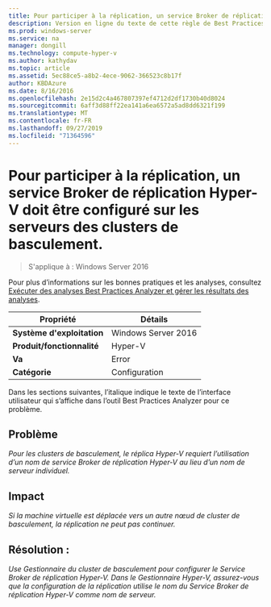 ```yaml
---
title: Pour participer à la réplication, un service Broker de réplication Hyper-V doit être configuré sur les serveurs des clusters de basculement.
description: Version en ligne du texte de cette règle de Best Practices Analyzer.
ms.prod: windows-server
ms.service: na
manager: dongill
ms.technology: compute-hyper-v
ms.author: kathydav
ms.topic: article
ms.assetid: 5ec88ce5-a8b2-4ece-9062-366523c8b17f
author: KBDAzure
ms.date: 8/16/2016
ms.openlocfilehash: 2e15d2c4a467807397ef4712d2df1730b40d8024
ms.sourcegitcommit: 6aff3d88ff22ea141a6ea6572a5ad8dd6321f199
ms.translationtype: MT
ms.contentlocale: fr-FR
ms.lasthandoff: 09/27/2019
ms.locfileid: "71364596"
---
```

# <a name="to-participate-in-replication-servers-in-failover-clusters-must-have-a-hyper-v-replica-broker-configured"></a>Pour participer à la réplication, un service Broker de réplication Hyper-V doit être configuré sur les serveurs des clusters de basculement.

>S'applique à : Windows Server 2016

Pour plus d’informations sur les bonnes pratiques et les analyses, consultez [Exécuter des analyses Best Practices Analyzer et gérer les résultats des analyses](https://go.microsoft.com/fwlink/p/?LinkID=223177).  
  
|Propriété|Détails|  
|-|-|  
|**Système d'exploitation**|Windows Server 2016|  
|**Produit/fonctionnalité**|Hyper-V|  
|**Va**|Error|  
|**Catégorie**|Configuration|  
  
Dans les sections suivantes, l’italique indique le texte de l’interface utilisateur qui s’affiche dans l’outil Best Practices Analyzer pour ce problème.  
  
## <a name="issue"></a>Problème  
*Pour les clusters de basculement, le réplica Hyper-V requiert l’utilisation d’un nom de service Broker de réplication Hyper-V au lieu d’un nom de serveur individuel.*  
  
## <a name="impact"></a>Impact  
*Si la machine virtuelle est déplacée vers un autre nœud de cluster de basculement, la réplication ne peut pas continuer.*  
  
## <a name="resolution"></a>Résolution :  
*Use Gestionnaire du cluster de basculement pour configurer le Service Broker de réplication Hyper-V. Dans le Gestionnaire Hyper-V, assurez-vous que la configuration de la réplication utilise le nom du Service Broker de réplication Hyper-V comme nom de serveur.*  
  


